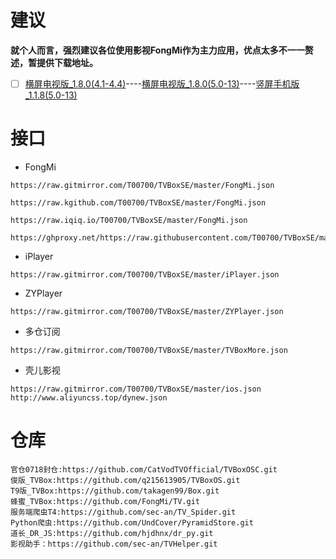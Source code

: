 # 建议
**就个人而言，强烈建议各位使用影视FongMi作为主力应用，优点太多不一一赘述，暂提供下载地址。**
- [ ] [横屏电视版_1.8.0(4.1-4.4)](https://kgithub.com/FongMi/TV/releases/download/leanback/leanback-4.1.apk)----[横屏电视版_1.8.0(5.0-13)](https://raw.iqiq.io/FongMi/TV/release/release/leanback-python.apk)----[竖屏手机版_1.1.8(5.0-13)](https://raw.iqiq.io/FongMi/TV/release/release/mobile-python-armeabi_v7a.apk)
# 接口
- FongMi
```
https://raw.gitmirror.com/T00700/TVBoxSE/master/FongMi.json
```
```
https://raw.kgithub.com/T00700/TVBoxSE/master/FongMi.json
```
```
https://raw.iqiq.io/T00700/TVBoxSE/master/FongMi.json
```
```
https://ghproxy.net/https://raw.githubusercontent.com/T00700/TVBoxSE/master/FongMi.json
```
- iPlayer
```
https://raw.gitmirror.com/T00700/TVBoxSE/master/iPlayer.json
```
- ZYPlayer
```
https://raw.gitmirror.com/T00700/TVBoxSE/master/ZYPlayer.json
```
- 多仓订阅
```
https://raw.gitmirror.com/T00700/TVBoxSE/master/TVBoxMore.json
```
- 壳儿影视
```
https://raw.gitmirror.com/T00700/TVBoxSE/master/ios.json
http://www.aliyuncss.top/dynew.json
```
# 仓库
```
官仓0718封仓:https://github.com/CatVodTVOfficial/TVBoxOSC.git
俊版_TVBox:https://github.com/q215613905/TVBoxOS.git
T9版_TVBox:https://github.com/takagen99/Box.git
蜂蜜_TVBox:https://github.com/FongMi/TV.git
服务端爬虫T4:https://github.com/sec-an/TV_Spider.git
Python爬虫:https://github.com/UndCover/PyramidStore.git
道长_DR_JS:https://github.com/hjdhnx/dr_py.git
影视助手：https://github.com/sec-an/TVHelper.git
```
